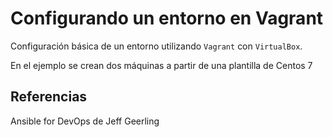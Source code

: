 # Configurando un entorno en Vagrant

Configuración básica de un entorno utilizando `Vagrant` con `VirtualBox`.

En el ejemplo se crean dos máquinas a partir de una plantilla de Centos 7

## Referencias

Ansible for DevOps de Jeff Geerling
